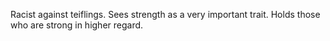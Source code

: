 Racist against teiflings. Sees strength as a very important trait. Holds those who are strong in higher regard. 